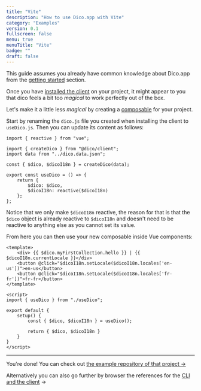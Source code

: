 ```yaml
---
title: "Vite"
description: "How to use Dico.app with Vite"
category: "Examples"
version: 0.1
fullscreen: false
menu: true
menuTitle: "Vite"
badge: ""
draft: false
---
```


This guide assumes you already have common knowledge about Dico.app from the [getting started](/) section.

Once you have [installed the client](/installing-the-client) on your project, it might appear to you that dico feels a bit too _magical_ to work perfectly out of the box.

Let's make it a little less _magical_ by creating a [composable](https://v3.vuejs.org/guide/composition-api-introduction.html) for your project.

Start by renaming the `dico.js` file you created when installing the client to `useDico.js`. Then you can update its content as follows:

```javascript[src/useDico.(js|ts)]
import { reactive } from "vue";

import { createDico } from "@dico/client";
import data from "../dico.data.json";

const { $dico, $dicoI18n } = createDico(data);

export const useDico = () => {
	return {
		$dico: $dico,
		$dicoI18n: reactive($dicoI18n)
	};
};
```

Notice that we only make `$dicoI18n` reactive, the reason for that is that the `$dico` object is already reactive to `$dicoI18n` and doesn't need to be reactive to anything else as you cannot set its value.

From here you can then use your new composable inside Vue components:

```html[src/**/*.vue]
<template>
	<div> {{ $dico.myFirstCollection.hello }} | {{ $dicoI18n.currentLocale }}</div>
	<button @click="$dicoI18n.setLocale($dicoI18n.locales['en-us'])">en-us</button>
	<button @click="$dicoI18n.setLocale($dicoI18n.locales['fr-fr'])">fr-fr</button>
</template>

<script>
import { useDico } from "./useDico";

export default {
	setup() {
		const { $dico, $dicoI18n } = useDico();

		return { $dico, $dicoI18n }
	}
}
</script>
```

---

You're done! You can check out [the example repository of that project ->](https://github.com/dico-app/dico-example-vite)

Alternatively you can also go further by browser the references for the [CLI and the client](/references/cli) ->
